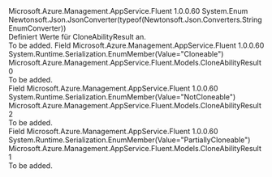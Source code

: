 <Type Name="CloneAbilityResult" FullName="Microsoft.Azure.Management.AppService.Fluent.Models.CloneAbilityResult">
  <TypeSignature Language="C#" Value="public enum CloneAbilityResult" />
  <TypeSignature Language="ILAsm" Value=".class public auto ansi sealed CloneAbilityResult extends System.Enum" />
  <TypeSignature Language="DocId" Value="T:Microsoft.Azure.Management.AppService.Fluent.Models.CloneAbilityResult" />
  <TypeSignature Language="VB.NET" Value="Public Enum CloneAbilityResult" />
  <TypeSignature Language="F#" Value="type CloneAbilityResult = " />
  <AssemblyInfo>
    <AssemblyName>Microsoft.Azure.Management.AppService.Fluent</AssemblyName>
    <AssemblyVersion>1.0.0.60</AssemblyVersion>
  </AssemblyInfo>
  <Base>
    <BaseTypeName>System.Enum</BaseTypeName>
  </Base>
  <Attributes>
    <Attribute>
      <AttributeName>Newtonsoft.Json.JsonConverter(typeof(Newtonsoft.Json.Converters.StringEnumConverter))</AttributeName>
    </Attribute>
  </Attributes>
  <Docs>
    <summary>
            Definiert Werte für CloneAbilityResult an.
            </summary>
    <remarks>To be added.</remarks>
  </Docs>
  <Members>
    <Member MemberName="Cloneable">
      <MemberSignature Language="C#" Value="Cloneable" />
      <MemberSignature Language="ILAsm" Value=".field public static literal valuetype Microsoft.Azure.Management.AppService.Fluent.Models.CloneAbilityResult Cloneable = int32(0)" />
      <MemberSignature Language="DocId" Value="F:Microsoft.Azure.Management.AppService.Fluent.Models.CloneAbilityResult.Cloneable" />
      <MemberSignature Language="VB.NET" Value="Cloneable" />
      <MemberSignature Language="F#" Value="Cloneable = 0" Usage="Microsoft.Azure.Management.AppService.Fluent.Models.CloneAbilityResult.Cloneable" />
      <MemberType>Field</MemberType>
      <AssemblyInfo>
        <AssemblyName>Microsoft.Azure.Management.AppService.Fluent</AssemblyName>
        <AssemblyVersion>1.0.0.60</AssemblyVersion>
      </AssemblyInfo>
      <Attributes>
        <Attribute>
          <AttributeName>System.Runtime.Serialization.EnumMember(Value="Cloneable")</AttributeName>
        </Attribute>
      </Attributes>
      <ReturnValue>
        <ReturnType>Microsoft.Azure.Management.AppService.Fluent.Models.CloneAbilityResult</ReturnType>
      </ReturnValue>
      <MemberValue>0</MemberValue>
      <Docs>
        <summary>To be added.</summary>
      </Docs>
    </Member>
    <Member MemberName="NotCloneable">
      <MemberSignature Language="C#" Value="NotCloneable" />
      <MemberSignature Language="ILAsm" Value=".field public static literal valuetype Microsoft.Azure.Management.AppService.Fluent.Models.CloneAbilityResult NotCloneable = int32(2)" />
      <MemberSignature Language="DocId" Value="F:Microsoft.Azure.Management.AppService.Fluent.Models.CloneAbilityResult.NotCloneable" />
      <MemberSignature Language="VB.NET" Value="NotCloneable" />
      <MemberSignature Language="F#" Value="NotCloneable = 2" Usage="Microsoft.Azure.Management.AppService.Fluent.Models.CloneAbilityResult.NotCloneable" />
      <MemberType>Field</MemberType>
      <AssemblyInfo>
        <AssemblyName>Microsoft.Azure.Management.AppService.Fluent</AssemblyName>
        <AssemblyVersion>1.0.0.60</AssemblyVersion>
      </AssemblyInfo>
      <Attributes>
        <Attribute>
          <AttributeName>System.Runtime.Serialization.EnumMember(Value="NotCloneable")</AttributeName>
        </Attribute>
      </Attributes>
      <ReturnValue>
        <ReturnType>Microsoft.Azure.Management.AppService.Fluent.Models.CloneAbilityResult</ReturnType>
      </ReturnValue>
      <MemberValue>2</MemberValue>
      <Docs>
        <summary>To be added.</summary>
      </Docs>
    </Member>
    <Member MemberName="PartiallyCloneable">
      <MemberSignature Language="C#" Value="PartiallyCloneable" />
      <MemberSignature Language="ILAsm" Value=".field public static literal valuetype Microsoft.Azure.Management.AppService.Fluent.Models.CloneAbilityResult PartiallyCloneable = int32(1)" />
      <MemberSignature Language="DocId" Value="F:Microsoft.Azure.Management.AppService.Fluent.Models.CloneAbilityResult.PartiallyCloneable" />
      <MemberSignature Language="VB.NET" Value="PartiallyCloneable" />
      <MemberSignature Language="F#" Value="PartiallyCloneable = 1" Usage="Microsoft.Azure.Management.AppService.Fluent.Models.CloneAbilityResult.PartiallyCloneable" />
      <MemberType>Field</MemberType>
      <AssemblyInfo>
        <AssemblyName>Microsoft.Azure.Management.AppService.Fluent</AssemblyName>
        <AssemblyVersion>1.0.0.60</AssemblyVersion>
      </AssemblyInfo>
      <Attributes>
        <Attribute>
          <AttributeName>System.Runtime.Serialization.EnumMember(Value="PartiallyCloneable")</AttributeName>
        </Attribute>
      </Attributes>
      <ReturnValue>
        <ReturnType>Microsoft.Azure.Management.AppService.Fluent.Models.CloneAbilityResult</ReturnType>
      </ReturnValue>
      <MemberValue>1</MemberValue>
      <Docs>
        <summary>To be added.</summary>
      </Docs>
    </Member>
  </Members>
</Type>
